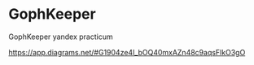 # GophKeeper
GophKeeper yandex practicum


https://app.diagrams.net/#G1904ze4l_bOQ40mxAZn48c9aqsFlkO3gO